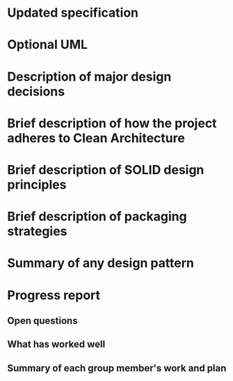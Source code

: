# Updated specification
# Optional UML
# Description of major design decisions
# Brief description of how the project adheres to Clean Architecture
# Brief description of SOLID design principles
# Brief description of packaging strategies
# Summary of any design pattern
# Progress report
## Open questions
## What has worked well
## Summary of each group member's work and plan